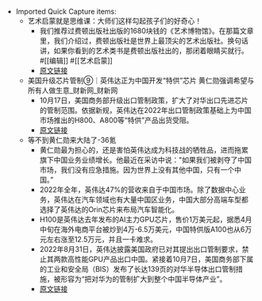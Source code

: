 - Imported Quick Capture items:
    - 艺术启蒙就是思维课：大师们这样勾起孩子们的好奇心！
        - 我们推荐过费顿出版社出版的1680块钱的《艺术博物馆》。在那篇文章里，我们介绍过，费顿出版社是世界上最顶尖的艺术出版社。换句话讲，如果你看到的艺术类书是费顿出版社出的，那闭着眼睛买就行。 #[[编辑]]  #[[艺术启蒙]]
        - [原文链接](https://book.douban.com/review/9672514/)
    - 美国升级芯片管制⑨｜英伟达正为中国开发“特供”芯片 黄仁勋强调希望与所有人做生意_财新网_财新网
        - 10月17日，美国商务部升级出口管制政策，扩大了对华出口先进芯片的管制范围。依据新规，英伟达在2022年出口管制政策基础上为中国市场推出的H800、A800等“特供”产品出货受阻。
        - [原文链接](https://www.caixin.com/2023-11-30/102141198.html)
    - 等不到黄仁勋来大陆了-36氪
        - 黄仁勋最为担心的，还是害怕英伟达成为科技战的牺牲品，进而拖累旗下中国业务业绩增长。他最近在采访中说："如果我们被剥夺了中国市场，我们没有应急措施。因为世界上没有其他中国，只有一个中国。”
        - 2022年全年，英伟达47%的营收来自于中国市场。除了数据中心业务，英伟达在汽车领域也有大量中国区业务，中国大部分高端车型都选择了英伟达的Orin芯片来布局汽车智能化。
        - H100是英伟达去年发布的AI主力GPU芯片，售价1万美元起，据悉4月中旬在海外电商平台被炒到4万-6.5万美元，中国特供版A100也从6万元左右涨至12.5万元，并且一卡难求。
        - 2022年8月31日，英伟达披露美国政府已对其提出出口管制要求，禁止其两款高性能GPU产品出口中国。紧接着10月7日，美国商务部下属的工业和安全局（BIS）发布了长达139页的对华半导体出口管制措施，被形容为“把对华为的管制扩大到整个中国半导体产业”。
        - [原文链接](https://36kr.com/p/2289859333658633)
